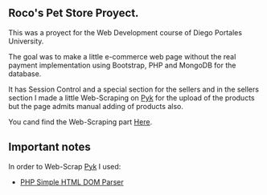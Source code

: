 ## Roco's Pet Store Proyect.

This was a proyect for the Web Development course of Diego Portales University.

The goal was to make a little e-commerce web page without the real payment implementation using Bootstrap, PHP and MongoDB for the database.

It has Session Control and a special section for the sellers and in the sellers section I made a little Web-Scraping on [Pyk](https://pyk.cl) for the upload of the products but the page admits manual adding of products also.

You cand find the Web-Scraping part [Here](https://github.com/SergioLV/RocoPetStore/blob/master/addprodws.php).

## Important notes

 In order to Web-Scrap [Pyk](https://pyk.cl) I used:

- [PHP Simple HTML DOM Parser](https://simplehtmldom.sourceforge.io/)

